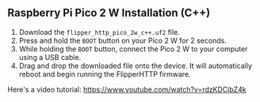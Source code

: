 ## Raspberry Pi Pico 2 W Installation (C++)

1. Download the `flipper_http_pico_2w_c++.uf2` file.
2. Press and hold the `BOOT` button on your Pico 2 W for 2 seconds.
3. While holding the `BOOT` button, connect the Pico 2 W to your computer using a USB cable.
4. Drag and drop the downloaded file onto the device. It will automatically reboot and begin running the FlipperHTTP firmware.

Here's a video tutorial: https://www.youtube.com/watch?v=rdzKDCjbZ4k
